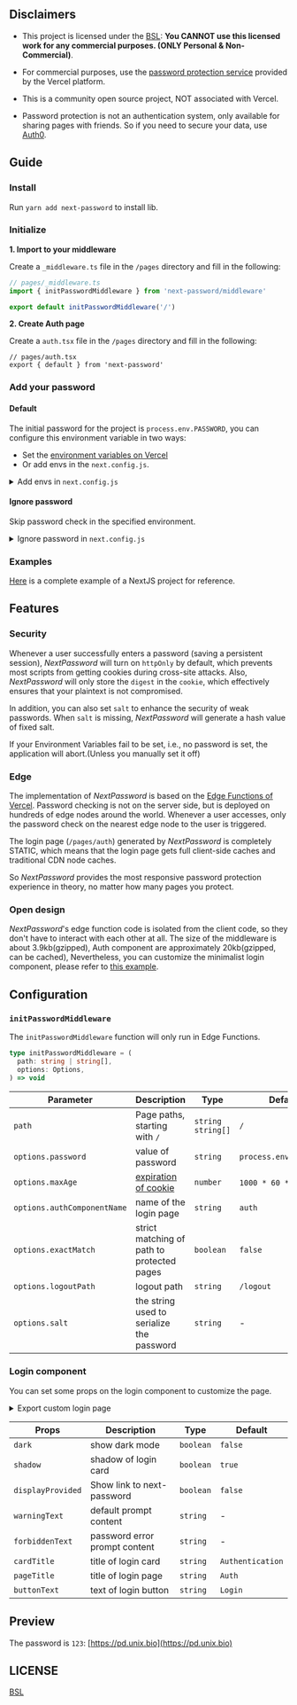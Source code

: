 
## Disclaimers

- This project is licensed under the [BSL](./BSL.txt): **You CANNOT use this licensed work for any commercial purposes. (ONLY Personal & Non-Commercial)**. 

- For commercial purposes, use the [password protection service](https://vercel.com/docs/concepts/projects/overview#password-protection) provided by the Vercel platform.

- This is a community open source project, NOT associated with Vercel.

- Password protection is not an authentication system, only available for sharing pages with friends. So if you need to secure your data, use [Auth0](https://auth0.com/).

## Guide

### Install

Run `yarn add next-password` to install lib.

### Initialize

**1. Import to your middleware**

Create a `_middleware.ts` file in the `/pages` directory and fill in the following:

```ts
// pages/_middleware.ts
import { initPasswordMiddleware } from 'next-password/middleware'

export default initPasswordMiddleware('/')
```

**2. Create Auth page**

Create a `auth.tsx` file in the `/pages` directory and fill in the following:

```tsx
// pages/auth.tsx
export { default } from 'next-password'
```

### Add your password

#### Default

The initial password for the project is `process.env.PASSWORD`, you can configure this environment variable in two ways:

- Set the [environment variables on Vercel](https://vercel.com/docs/concepts/projects/environment-variables)
- Or add envs in the `next.config.js`.

<details>
<summary>Add envs in <code>next.config.js</code></summary>

```js 
// next.config.js
module.exports = {
  env: {
    PASSWORD: 'test',
  }
});
```

</details>

#### Ignore password

Skip password check in the specified environment.

<details>
<summary>Ignore password in <code>next.config.js</code></summary>

```js 
// next.config.js
module.exports = {
  env: {
    IGNORE_PASSWORD: process.env.ENVIRONMENT === 'development',
  }
});
```

</details>

### Examples

[Here]() is a complete example of a NextJS project for reference.

## Features

### Security

Whenever a user successfully enters a password (saving a persistent session), *NextPassword* will turn on `httpOnly` by default, 
which prevents most scripts from getting cookies during cross-site attacks. Also,
*NextPassword* will only store the `digest` in the `cookie`, which effectively ensures that your plaintext is not compromised.

In addition, you can also set `salt` to enhance the security of weak passwords. When `salt` is missing, *NextPassword* will generate a hash value of fixed salt.

If your Environment Variables fail to be set, i.e., no password is set, the application will abort.(Unless you manually set it off)

### Edge

The implementation of *NextPassword* is based on the [Edge Functions of Vercel](https://vercel.com/docs/concepts/functions/edge-functions).
Password checking is not on the server side, but is deployed on hundreds of edge nodes around the world.
Whenever a user accesses, only the password check on the nearest edge node to the user is triggered.

The login page (`/pages/auth`) generated by *NextPassword* is completely STATIC, which means that the login page gets full client-side caches and traditional CDN node caches.

So *NextPassword* provides the most responsive password protection experience in theory, no matter how many pages you protect.

### Open design

*NextPassword*'s edge function code is isolated from the client code, so they don't have to interact with each other at all.
The size of the middleware is about 3.9kb(gzipped), Auth component are approximately 20kb(gzipped, can be cached), 
Nevertheless, you can customize the minimalist login component, please refer to [this example]().

## Configuration

### `initPasswordMiddleware`

The `initPasswordMiddleware` function will only run in Edge Functions.

```ts
type initPasswordMiddleware = (
  path: string | string[],
  options: Options,
) => void
```

| Parameter                   | Description                                                                                                       | Type                | Default                |
|-----------------------------|-------------------------------------------------------------------------------------------------------------------|---------------------|------------------------|
| `path`                      | Page paths, starting with `/`                                                                                     | `string` `string[]` | `/`                    |
| `options.password`          | value of password                                                                                                 | `string`            | `process.env.PASSWORD` |
| `options.maxAge`            | [expiration of cookie](https://developer.mozilla.org/en-US/docs/Web/HTTP/Cookies#define_the_lifetime_of_a_cookie) | `number`            | `1000 * 60 * 60` (1h)  |
| `options.authComponentName` | name of the login page                                                                                            | `string`            | `auth`                 |
| `options.exactMatch`        | strict matching of path to protected pages                                                                        | `boolean`           | `false`                |
| `options.logoutPath`        | logout path                                                                                                       | `string`            | `/logout`              |
| `options.salt`              | the string used to serialize the password                                                                         | `string`            | -                      |

### Login component

You can set some props on the login component to customize the page.

<details>
<summary>Export custom login page</summary>

```js 
// pages/auth.tsx
import Login from 'next-password'

const Auth = () => (
  <Login displayProvided buttonText="go">
    <p>
      Click on <a href="">this link</a> to contact me.
    </p>
  </Login>
)
export default Auth
```

</details>

| Props             | Description                   | Type      | Default          |
|-------------------|-------------------------------|-----------|------------------|
| `dark`            | show dark mode                | `boolean` | `false`          |
| `shadow`          | shadow of login card          | `boolean` | `true`           |
| `displayProvided` | Show link to next-password    | `boolean` | `false`          |
| `warningText`     | default prompt content        | `string`  | -                |
| `forbiddenText`   | password error prompt content | `string`  | -                |
| `cardTitle`       | title of login card           | `string`  | `Authentication` |
| `pageTitle`       | title of login page           | `string`  | `Auth`           |
| `buttonText`      | text of login button          | `string`  | `Login`          |

## Preview

The password is `123`: [https://pd.unix.bio](https://pd.unix.bio)

## LICENSE

[BSL](./BSL.txt)

